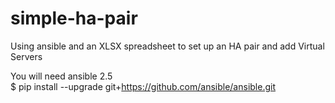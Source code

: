 # simple-ha-pair
Using ansible and an XLSX spreadsheet to set up an HA pair and add Virtual Servers

You will need ansible 2.5 <br>
$ pip install --upgrade git+https://github.com/ansible/ansible.git
